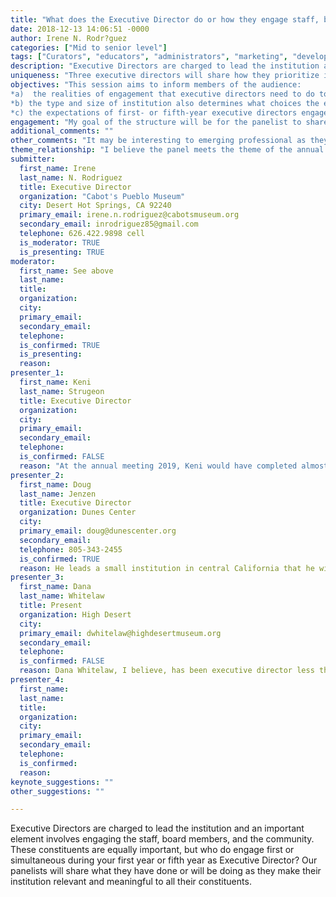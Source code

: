 ```yaml
---
title: "What does the Executive Director do or how they engage staff, board members, and community."
date: 2018-12-13 14:06:51 -0000
author: Irene N. Rodr?guez
categories: ["Mid to senior level"]
tags: ["Curators", "educators", "administrators", "marketing", "development" ]
description: "Executive Directors are charged to lead the institution and an important element involves engaging the staff, board members, and the community. These constituents are equally important, but who do engage first or simultaneous during your first year or fifth year as Executive Director? Our panelists will share what they have done or will be doing as they make their institution relevant and meaningful to all their constituents."
uniqueness: "Three executive directors will share how they prioritize in their engagement of staff, board members, and the community. These directors have between 1-8 years in their leadership role."
objectives: "This session aims to inform members of the audience:
*a)  the realities of engagement that executive directors need to do to lead their institution.
*b) the type and size of institution also determines what choices the executive director needs to make.
*c) the expectations of first- or fifth-year executive directors engagement with their constituents may evolved differently than planed"
engagement: "My goal of the structure will be for the panelist to share their engagement?each panel will focus only on one of the sub theme-staff, board members, community. After the presentation, panelists "
additional_comments: ""
other_comments: "It may be interesting to emerging professional as they think of their professional development"
theme_relationship: "I believe the panel meets the theme of the annual meeting as the central discussion is about engagement to three important facets of our work: staff, board members, and the community."
submitter:
  first_name: Irene
  last_name: N. Rodriguez
  title: Executive Director
  organization: "Cabot's Pueblo Museum"
  city: Desert Hot Springs, CA 92240
  primary_email: irene.n.rodriguez@cabotsmuseum.org
  secondary_email: inrodriguez85@gmail.com
  telephone: 626.422.9898 cell
  is_moderator: TRUE
  is_presenting: TRUE
moderator:
  first_name: See above
  last_name:
  title:
  organization:
  city:
  primary_email:
  secondary_email:
  telephone:
  is_confirmed: TRUE
  is_presenting:
  reason:
presenter_1:
  first_name: Keni
  last_name: Strugeon
  title: Executive Director
  organization:
  city:
  primary_email:
  secondary_email:
  telephone:
  is_confirmed: FALSE
  reason: "At the annual meeting 2019, Keni would have completed almost an year in her role of Executive Director, which she will be able to perspective of almost completing an year about of one of the sub-topics: staff, community, and board members ."
presenter_2:
  first_name: Doug
  last_name: Jenzen
  title: Executive Director
  organization: Dunes Center
  city:
  primary_email: doug@dunescenter.org
  secondary_email:
  telephone: 805-343-2455
  is_confirmed: TRUE
  reason: He leads a small institution in central California that he will be able to provide perspective in engaging staff, board members, and the community.  Also, Jason B. Jonas recommended him as I was seeking diversity within the panelists.
presenter_3:
  first_name: Dana
  last_name: Whitelaw
  title: Present
  organization: High Desert
  city:
  primary_email: dwhitelaw@highdesertmuseum.org
  secondary_email:
  telephone:
  is_confirmed: FALSE
  reason: Dana Whitelaw, I believe, has been executive director less than 8 years.  As her institution is about history, art, culture, and wildlife, it will be insightful how she engages with her staff, board members, and the community.
presenter_4:
  first_name:
  last_name:
  title:
  organization:
  city:
  primary_email:
  secondary_email:
  telephone:
  is_confirmed:
  reason:
keynote_suggestions: ""
other_suggestions: ""

---
```

Executive Directors are charged to lead the institution and an important element involves engaging the staff, board members, and the community. These constituents are equally important, but who do engage first or simultaneous during your first year or fifth year as Executive Director? Our panelists will share what they have done or will be doing as they make their institution relevant and meaningful to all their constituents.
